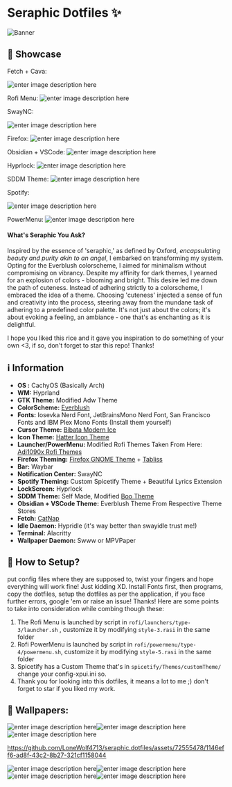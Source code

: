 ﻿# Seraphic Dotfiles ✨

![Banner](https://i.imgur.com/xOOLqSL.png)
## 🦋 Showcase
Fetch + Cava:

![enter image description here](https://i.imgur.com/eTHIX37.gif)

Rofi Menu:
![enter image description here](https://i.imgur.com/CmAtp5N.png)

SwayNC:

![enter image description here](https://i.imgur.com/pAHJ642.gif)

Firefox:
![enter image description here](https://i.imgur.com/0BoKqUr.png)

Obsidian + VSCode:
![enter image description here](https://i.imgur.com/GzBBlOk.png)

Hyprlock:
![enter image description here](https://i.imgur.com/4PHoCci.png)

SDDM Theme:
![enter image description here](https://i.imgur.com/hHPhKe8.png)

Spotify:

![enter image description here](https://i.imgur.com/os8yT6G.gif)


PowerMenu:
![enter image description here](https://i.imgur.com/FnHboPx.png)
#### What's Seraphic You Ask?
Inspired by the essence of 'seraphic,' as defined by Oxford, *encapsulating beauty and purity akin to an angel*, I embarked on transforming my system. Opting for the Everblush colorscheme, I aimed for minimalism without compromising on vibrancy. Despite my affinity for dark themes, I yearned for an explosion of colors - blooming and bright. This desire led me down the path of cuteness. Instead of adhering strictly to a colorscheme, I embraced the idea of a theme. Choosing 'cuteness' injected a sense of fun and creativity into the process, steering away from the mundane task of adhering to a predefined color palette. It's not just about the colors; it's about evoking a feeling, an ambiance - one that's as enchanting as it is delightful.

I hope you liked this rice and it gave you inspiration to do something of your own <3, if so, don't forget to star this repo! 
Thanks!

## ℹ️ Information 

 - **OS :** CachyOS (Basically Arch)
 - **WM:** Hyprland
 - **GTK Theme:** Modified Adw Theme
 - **ColorScheme:** [Everblush](https://github.com/Everblush/everblush)
 - **Fonts:** Iosevka Nerd Font, JetBrainsMono Nerd Font, San Francisco Fonts and IBM Plex Mono Fonts (Install them yourself)
 - **Cursor Theme:** [Bibata Modern Ice](https://www.pling.com/p/1197198/)
 - **Icon Theme:** [Hatter Icon Theme](https://www.gnome-look.org/p/2146096)
 - **Launcher/PowerMenu:** Modified Rofi Themes Taken From Here: [Adi1090x Rofi Themes](https://github.com/adi1090x/rofi)
 - **Firefox Theming:** [Firefox GNOME Theme](https://github.com/rafaelmardojai/firefox-gnome-theme) + [Tabliss](https://addons.mozilla.org/en-US/firefox/addon/tabliss/?utm_source=addons.mozilla.org&utm_medium=referral&utm_content=search)
 - **Bar:** Waybar
 - **Notification Center:** SwayNC
 - **Spotify Theming:** Custom Spicetify Theme + Beautiful Lyrics Extension
 - **LockScreen:** Hyprlock
 - **SDDM Theme:** Self Made, Modified [Boo Theme](https://github.com/PROxZIMA/boo-sddm)
 - **Obsidian + VSCode Theme:** Everblush Theme From Respective Theme Stores
 - **Fetch:** [CatNap](https://github.com/iinsertNameHere/catnap)
 - **Idle Daemon:** Hypridle (it's way better than swayidle trust me!)
 - **Terminal:** Alacritty
 - **Wallpaper Daemon:** Swww or MPVPaper
 
 ## 🌈 How to Setup?
put config files where they are supposed to, twist your fingers and hope everything will work fine! Just kidding XD. Install Fonts first, then programs, copy the dotfiles, setup the dotfiles as per the application, if you face further errors, google 'em or raise an issue!
Thanks! 
Here are some points to take into consideration while combing though these:
1. The Rofi Menu is launched by script in `rofi/launchers/type-3/launcher.sh` , customize it by modifying `style-3.rasi` in the same folder
2. Rofi PowerMenu is launched by script in `rofi/powermenu/type-4/powermenu.sh`, customize it by modifying `style-5.rasi`  in the same folder
3. Spicetify has a Custom Theme that's in `spicetify/Themes/customTheme/` change your config-xpui.ini so.
4. Thank you for looking into this dotfiles, it means a lot to me ;) don't forget to star if you liked my work.

## 🌊 Wallpapers:
![enter image description here](https://i.imgur.com/JeMPPx1.jpeg)![enter image description here](https://i.imgur.com/ni8JjkZ.jpeg)![enter image description here](https://i.imgur.com/76T5vK3.jpeg)



https://github.com/LoneWolf4713/seraphic.dotfiles/assets/72555478/1146eff6-ad8f-43c2-8b27-321cf1158044




![enter image description here](https://i.imgur.com/1ioXZiW.gif)![enter image description here](https://i.imgur.com/43ejN4f.png)![enter image description here](https://i.imgur.com/IxfFLAM.png)![enter image description here](https://i.imgur.com/hBFFEqi.png)
